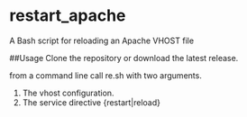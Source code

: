 # restart_apache
A Bash script for reloading an Apache VHOST file

##Usage 
Clone the repository or download the latest release.

from a command line call re.sh with two arguments. 
1. The vhost configuration.
1. The service directive {restart|reload}
